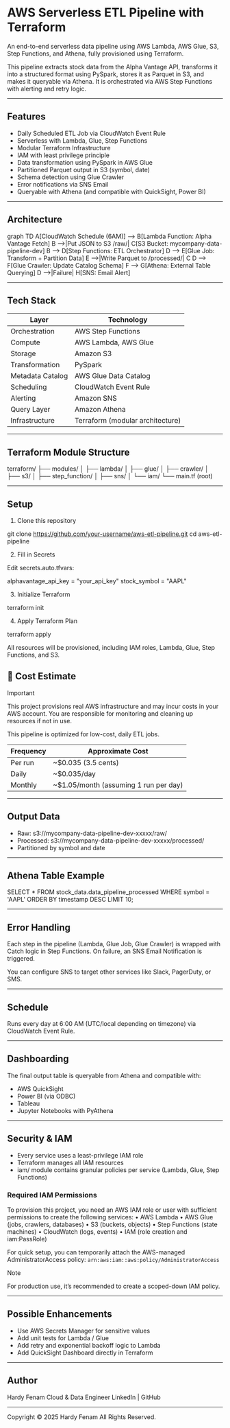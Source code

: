 # AWS Serverless ETL Pipeline with Terraform

An end-to-end serverless data pipeline using AWS Lambda, AWS Glue, S3, Step Functions, and Athena, fully provisioned using Terraform.

This pipeline extracts stock data from the Alpha Vantage API, transforms it into a structured format using PySpark, stores it as Parquet in S3, and makes it queryable via Athena. It is orchestrated via AWS Step Functions with alerting and retry logic.

---

## Features
- Daily Scheduled ETL Job via CloudWatch Event Rule
- Serverless with Lambda, Glue, Step Functions
- Modular Terraform Infrastructure
- IAM with least privilege principle
- Data transformation using PySpark in AWS Glue
- Partitioned Parquet output in S3 (symbol, date)
- Schema detection using Glue Crawler
- Error notifications via SNS Email
- Queryable with Athena (and compatible with QuickSight, Power BI)

---

## Architecture

graph TD
    A[CloudWatch Schedule (6AM)] --> B[Lambda Function: Alpha Vantage Fetch]
    B -->|Put JSON to S3 /raw/| C[S3 Bucket: mycompany-data-pipeline-dev]
    B --> D[Step Functions: ETL Orchestrator]
    D --> E[Glue Job: Transform + Partition Data]
    E -->|Write Parquet to /processed/| C
    D --> F[Glue Crawler: Update Catalog Schema]
    F --> G[Athena: External Table Querying]
    D -->|Failure| H[SNS: Email Alert]


---

## Tech Stack

| Layer               | Technology                             |
|---------------------|-----------------------------------------|
| Orchestration       | AWS Step Functions                      |
| Compute             | AWS Lambda, AWS Glue                    |
| Storage             | Amazon S3                               |
| Transformation      | PySpark                                 |
| Metadata Catalog    | AWS Glue Data Catalog                   |
| Scheduling          | CloudWatch Event Rule                   |
| Alerting            | Amazon SNS                              |
| Query Layer         | Amazon Athena                           |
| Infrastructure      | Terraform (modular architecture)        |


---

## Terraform Module Structure

terraform/
  ├── modules/
  │   ├── lambda/
  │   ├── glue/
  │   ├── crawler/
  │   ├── s3/
  │   ├── step_function/
  │   ├── sns/
  │   └── iam/
  └── main.tf (root)

---

## Setup

1. Clone this repository

git clone https://github.com/your-username/aws-etl-pipeline.git
cd aws-etl-pipeline

2. Fill in Secrets

Edit secrets.auto.tfvars:

alphavantage_api_key = "your_api_key"
stock_symbol         = "AAPL"

3. Initialize Terraform

terraform init

4. Apply Terraform Plan

terraform apply

All resources will be provisioned, including IAM roles, Lambda, Glue, Step Functions, and S3.

## 💸 Cost Estimate

> [!IMPORTANT]  
> This project provisions real AWS infrastructure and may incur costs in your AWS account. You are responsible for monitoring and cleaning up resources if not in use.

This pipeline is optimized for low-cost, daily ETL jobs.

| Frequency | Approximate Cost |
|-----------|------------------|
| Per run   | ~$0.035 (3.5 cents) |
| Daily     | ~$0.035/day |
| Monthly   | ~$1.05/month (assuming 1 run per day) |

---

## Output Data
- Raw: s3://mycompany-data-pipeline-dev-xxxxx/raw/
- Processed: s3://mycompany-data-pipeline-dev-xxxxx/processed/
- Partitioned by symbol and date

---

## Athena Table Example

SELECT * FROM stock_data.data_pipeline_processed
WHERE symbol = 'AAPL'
ORDER BY timestamp DESC
LIMIT 10;


---

## Error Handling

Each step in the pipeline (Lambda, Glue Job, Glue Crawler) is wrapped with Catch logic in Step Functions. On failure, an SNS Email Notification is triggered.

You can configure SNS to target other services like Slack, PagerDuty, or SMS.

---

## Schedule

Runs every day at 6:00 AM (UTC/local depending on timezone) via CloudWatch Event Rule.

---

## Dashboarding

The final output table is queryable from Athena and compatible with:
- AWS QuickSight
- Power BI (via ODBC)
- Tableau
- Jupyter Notebooks with PyAthena

---

## Security & IAM
- Every service uses a least-privilege IAM role
- Terraform manages all IAM resources
- iam/ module contains granular policies per service (Lambda, Glue, Step Functions)

### Required IAM Permissions

To provision this project, you need an AWS IAM role or user with sufficient permissions to create the following services:
	•	AWS Lambda
	•	AWS Glue (jobs, crawlers, databases)
	•	S3 (buckets, objects)
	•	Step Functions (state machines)
	•	CloudWatch (logs, events)
	•	IAM (role creation and iam:PassRole)

For quick setup, you can temporarily attach the AWS-managed AdministratorAccess policy:
```arn:aws:iam::aws:policy/AdministratorAccess```

> [!Note]  
> For production use, it’s recommended to create a scoped-down IAM policy.
---

## Possible Enhancements
- Use AWS Secrets Manager for sensitive values
- Add unit tests for Lambda / Glue
- Add retry and exponential backoff logic to Lambda
- Add QuickSight Dashboard directly in Terraform

---

## Author

Hardy Fenam
Cloud & Data Engineer
LinkedIn | GitHub

---

Copyright © 2025 Hardy Fenam
All Rights Reserved.